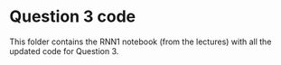 # Question 3 code

This folder contains the RNN1 notebook (from the lectures) with all the updated code for Question 3.
